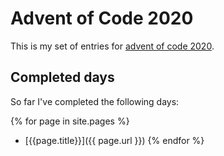 # Advent of Code 2020
This is my set of entries for [advent of code 2020](https://www.adventofcode.com/2020).

## Completed days
  So far I've completed the following days:
  
  {% for page in site.pages %}
  * [{{page.title}}]({{ page.url }})
  {% endfor %}
